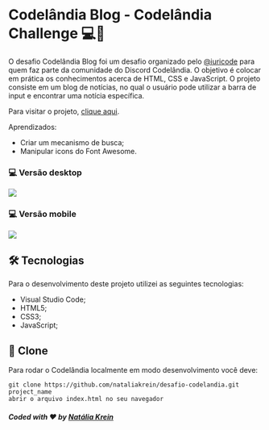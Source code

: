 # Codelândia Blog - Codelândia Challenge 💻💙

O desafio Codelândia Blog foi um desafio organizado pelo <a href="https://github.com/iuricode">@iuricode</a> para quem faz parte da comunidade do Discord Codelândia. O objetivo é colocar em prática os conhecimentos acerca de HTML, CSS e JavaScript. 
O projeto consiste em um blog de notícias, no qual o usuário pode utilizar a barra de input e encontrar uma notícia específica.

Para visitar o projeto, <a href="https://nataliakrein.github.io/desafio-codelandia/">clique aqui</a>.

Aprendizados:
<ul>
  <li>Criar um mecanismo de busca;</li>
  <li>Manipular icons do Font Awesome.</li>
</ul> 

### 💻 Versão desktop
![](https://user-images.githubusercontent.com/75141156/123957175-da375500-d981-11eb-8782-2f303b347929.gif)


### 💻 Versão mobile
![](https://user-images.githubusercontent.com/75141156/123957285-fa671400-d981-11eb-99b3-f8565b097d5c.gif)

## 🛠 Tecnologias
Para o desenvolvimento deste projeto utilizei as seguintes tecnologias:
<ul>
  <li>Visual Studio Code;</li>
  <li>HTML5;</li>
  <li>CSS3;</li>
  <li>JavaScript;</li>
</ul>

## 💾 Clone
Para rodar o Codelândia localmente em modo desenvolvimento você deve:
```
git clone https://github.com/nataliakrein/desafio-codelandia.git project_name
abrir o arquivo index.html no seu navegador
```
##### Coded with ❤ by <a href="https://github.com/nataliakrein/">Natália Krein</a>

